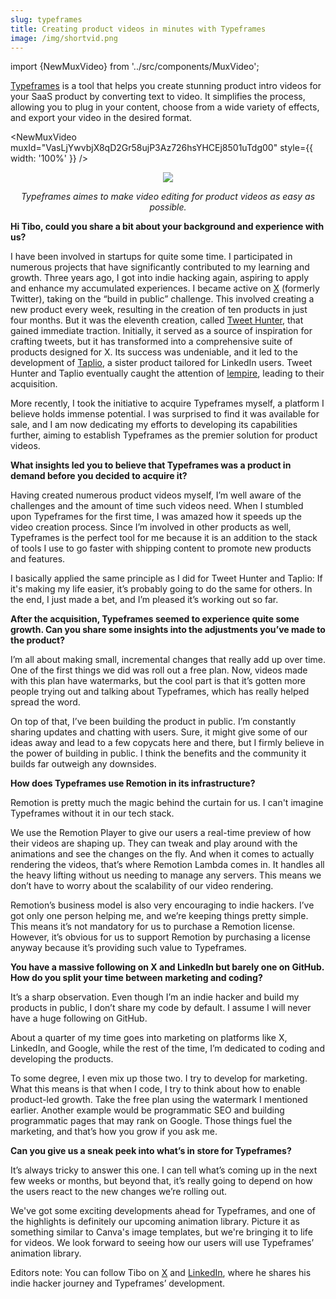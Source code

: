 ```yaml
---
slug: typeframes
title: Creating product videos in minutes with Typeframes
image: /img/shortvid.png
---
```


import {NewMuxVideo} from '../src/components/MuxVideo';

[Typeframes](https://typeframes.com) is a tool that helps you create stunning product intro videos for your SaaS product by converting text to video. It simplifies the process, allowing you to plug in your content, choose from a wide variety of effects, and export your video in the desired format.

<NewMuxVideo muxId="VasLjYwvbjX8qD2Gr58ujP3Az726hsYHCEj8501uTdg00" style={{
  width: '100%'
}}
/>

<p align="center">
  <img src="/img/blog/success-stories/typeframes-logo.png" />
</p>

<p align="center">
<em style={{fontSize: "0.9em"}}>
Typeframes aimes to make video editing for product videos as easy as possible.
</em>
</p>

**Hi Tibo, could you share a bit about your background and experience with us?**

I have been involved in startups for quite some time. I participated in numerous projects that have significantly contributed to my learning and growth. Three years ago, I got into indie hacking again, aspiring to apply and enhance my accumulated experiences.
I became active on [X](https://twitter.com/tibo_maker) (formerly Twitter), taking on the “build in public” challenge. This involved creating a new product every week, resulting in the creation of ten products in just four months. But it was the eleventh creation, called [Tweet Hunter](https://tweethunter.io/), that gained immediate traction. Initially, it served as a source of inspiration for crafting tweets, but it has transformed into a comprehensive suite of products designed for X.
Its success was undeniable, and it led to the development of [Taplio](https://taplio.com/), a sister product tailored for LinkedIn users. Tweet Hunter and Taplio eventually caught the attention of [lempire](https://www.lempire.com/), leading to their acquisition.

More recently, I took the initiative to acquire Typeframes myself, a platform I believe holds immense potential. I was surprised to find it was available for sale, and I am now dedicating my efforts to developing its capabilities further, aiming to establish Typeframes as the premier solution for product videos.

**What insights led you to believe that Typeframes was a product in demand before you decided to acquire it?**

Having created numerous product videos myself, I’m well aware of the challenges and the amount of time such videos need. When I stumbled upon Typeframes for the first time, I was amazed how it speeds up the video creation process. Since I’m involved in other products as well, Typeframes is the perfect tool for me because it is an addition to the stack of tools I use to go faster with shipping content to promote new products and features.

I basically applied the same principle as I did for Tweet Hunter and Taplio: If it's making my life easier, it’s probably going to do the same for others. In the end, I just made a bet, and I’m pleased it’s working out so far.

**After the acquisition, Typeframes seemed to experience quite some growth. Can you share some insights into the adjustments you’ve made to the product?**

I’m all about making small, incremental changes that really add up over time. One of the first things we did was roll out a free plan. Now, videos made with this plan have watermarks, but the cool part is that it’s gotten more people trying out and talking about Typeframes, which has really helped spread the word.

On top of that, I’ve been building the product in public. I’m constantly sharing updates and chatting with users. Sure, it might give some of our ideas away and lead to a few copycats here and there, but I firmly believe in the power of building in public. I think the benefits and the community it builds far outweigh any downsides.

**How does Typeframes use Remotion in its infrastructure?**

Remotion is pretty much the magic behind the curtain for us. I can't imagine Typeframes without it in our tech stack.

We use the Remotion Player to give our users a real-time preview of how their videos are shaping up. They can tweak and play around with the animations and see the changes on the fly. And when it comes to actually rendering the videos, that’s where Remotion Lambda comes in. It handles all the heavy lifting without us needing to manage any servers. This means we don’t have to worry about the scalability of our video rendering.

Remotion’s business model is also very encouraging to indie hackers. I’ve got only one person helping me, and we’re keeping things pretty simple. This means it’s not mandatory for us to purchase a Remotion license. However, it’s obvious for us to support Remotion by purchasing a license anyway because it’s providing such value to Typeframes.

**You have a massive following on X and LinkedIn but barely one on GitHub. How do you split your time between marketing and coding?**

It’s a sharp observation. Even though I’m an indie hacker and build my products in public, I don’t share my code by default. I assume I will never have a huge following on GitHub.

About a quarter of my time goes into marketing on platforms like X, LinkedIn, and Google, while the rest of the time, I’m dedicated to coding and developing the products.

To some degree, I even mix up those two. I try to develop for marketing. What this means is that when I code, I try to think about how to enable product-led growth. Take the free plan using the watermark I mentioned earlier. Another example would be programmatic SEO and building programmatic pages that may rank on Google. Those things fuel the marketing, and that’s how you grow if you ask me.

**Can you give us a sneak peek into what’s in store for Typeframes?**

It’s always tricky to answer this one. I can tell what’s coming up in the next few weeks or months, but beyond that, it’s really going to depend on how the users react to the new changes we’re rolling out.

We've got some exciting developments ahead for Typeframes, and one of the highlights is definitely our upcoming animation library. Picture it as something similar to Canva's image templates, but we're bringing it to life for videos. We look forward to seeing how our users will use Typeframes’ animation library.

Editors note: You can follow Tibo on [X](https://twitter.com/tibo_maker) and [LinkedIn](https://www.linkedin.com/in/thibaultll/), where he shares his indie hacker journey and Typeframes’ development.
